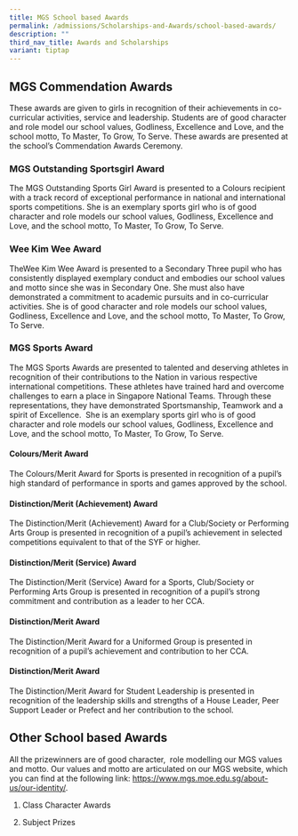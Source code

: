 ```yaml
---
title: MGS School based Awards
permalink: /admissions/Scholarships-and-Awards/school-based-awards/
description: ""
third_nav_title: Awards and Scholarships
variant: tiptap
---
```

<h2>MGS Commendation Awards</h2>
<p>These awards are given to girls in recognition of their achievements in
co-curricular activities, service and leadership. Students are of good
character and role model our school values, Godliness, Excellence and Love,
and the school motto, To Master, To Grow, To Serve. These awards are presented
at the school’s Commendation Awards Ceremony.</p>
<h3><strong>MGS Outstanding Sportsgirl Award&nbsp;</strong></h3>
<p>The MGS Outstanding Sports Girl Award is presented to a Colours recipient
with a track record of exceptional performance in national and international
sports competitions. She is an exemplary sports girl who is of good character
and role models our school values, Godliness, Excellence and Love, and
the school motto, To Master, To Grow, To Serve.</p>
<h3><strong>Wee Kim Wee Award</strong></h3>
<p>TheWee Kim Wee Award is presented to a Secondary Three pupil who has consistently
displayed exemplary conduct and embodies our school values and motto since
she was in Secondary One. She must also have demonstrated a commitment
to academic pursuits and in co-curricular activities. She is of good character
and role models our school values, Godliness, Excellence and Love, and
the school motto, To Master, To Grow, To Serve.
<br>
</p>
<h3><strong>MGS Sports Award</strong></h3>
<p>The MGS Sports Awards are presented to talented and deserving athletes
in recognition of their contributions to the Nation in various respective
international competitions. These athletes have trained hard and overcome
challenges to earn a place in Singapore National Teams. Through these representations,
they have demonstrated Sportsmanship, Teamwork and a spirit of Excellence.&nbsp;
She is an exemplary sports girl who is of good character and role models
our school values, Godliness, Excellence and Love, and the school motto,
To Master, To Grow, To Serve.</p>
<h4>Colours/Merit Award</h4>
<p>The Colours/Merit Award for Sports is presented in recognition of a pupil’s
high standard of performance in sports and games approved by the school.</p>
<h4>Distinction/Merit (Achievement) Award</h4>
<p>The Distinction/Merit (Achievement) Award for a Club/Society or Performing
Arts Group is presented in recognition of a pupil’s achievement in selected
competitions equivalent to that of the SYF or higher.</p>
<h4>Distinction/Merit (Service) Award</h4>
<p>The Distinction/Merit (Service) Award for a Sports, Club/Society or Performing
Arts Group is presented in recognition of a pupil’s strong commitment and
contribution as a leader to her CCA.</p>
<h4>Distinction/Merit Award</h4>
<p>The Distinction/Merit Award<strong> </strong>for a Uniformed Group is
presented in recognition of a pupil’s achievement and contribution to her
CCA.</p>
<h4>Distinction/Merit Award</h4>
<p>The Distinction/Merit Award for Student Leadership is presented in recognition
of the leadership skills and strengths of a House Leader, Peer Support
Leader or Prefect and her contribution to the school.</p>
<p></p>
<h2>Other School based Awards</h2>
<p>All the prizewinners are of good character,&nbsp; role modelling our MGS
values and motto. Our values and motto are articulated on our MGS website,
which you can find at the following link: <a href="https://www.mgs.moe.edu.sg/about-us/our-identity/" rel="noopener noreferrer nofollow" target="_blank">https://www.mgs.moe.edu.sg/about-us/our-identity/</a>.</p>
<p></p>
<ol data-tight="true" class="tight">
<li>
<p>Class Character Awards</p>
</li>
<li>
<p>Subject Prizes</p>
</li>
</ol>
<p></p>